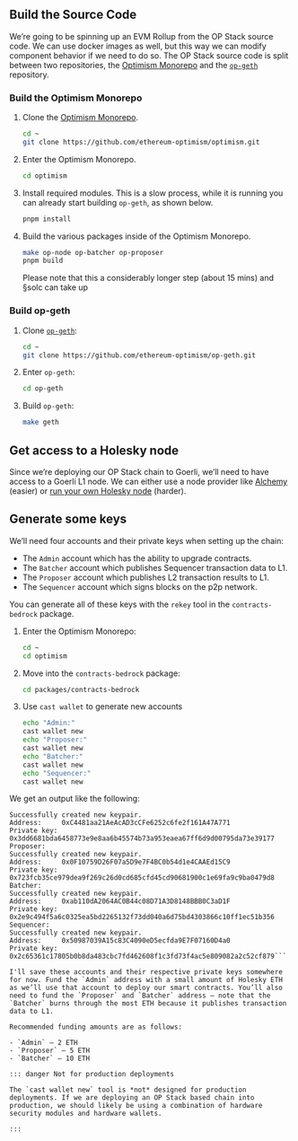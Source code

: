 ## Build the Source Code

We’re going to be spinning up an EVM Rollup from the OP Stack source code.  We can use docker images as well, but this way we can modify component behavior if we need to do so. The OP Stack source code is split between two repositories, the [Optimism Monorepo](https://github.com/ethereum-optimism/optimism) and the [`op-geth`](https://github.com/ethereum-optimism/op-geth) repository.

### Build the Optimism Monorepo

1. Clone the [Optimism Monorepo](https://github.com/ethereum-optimism/optimism).

    ```bash
    cd ~
    git clone https://github.com/ethereum-optimism/optimism.git
    ```

2. Enter the Optimism Monorepo.

    ```bash
    cd optimism
    ```

3. Install required modules. This is a slow process, while it is running you can already start building `op-geth`, as shown below.

    ```bash
    pnpm install
    ```

4. Build the various packages inside of the Optimism Monorepo.

    ```bash
    make op-node op-batcher op-proposer
    pnpm build
    ```

    Please note that this a considerably longer step (about 15 mins) and §solc can take up 

### Build op-geth

1. Clone [`op-geth`](https://github.com/ethereum-optimism/op-geth):

    ```bash
    cd ~
    git clone https://github.com/ethereum-optimism/op-geth.git
    ```

1. Enter `op-geth`:

    ```bash
    cd op-geth
    ```

1. Build `op-geth`:

    ```bash
    make geth
    ```

## Get access to a Holesky node

Since we’re deploying our OP Stack chain to Goerli, we’ll need to have access to a Goerli L1 node. We can either use a node provider like [Alchemy](https://www.alchemy.com/) (easier) or [run your own Holesky node](https://notes.ethereum.org/@launchpad/holesky) (harder).

## Generate some keys

We’ll need four accounts and their private keys when setting up the chain:

- The `Admin` account which has the ability to upgrade contracts.
- The `Batcher` account which publishes Sequencer transaction data to L1.
- The `Proposer` account which publishes L2 transaction results to L1.
- The `Sequencer` account which signs blocks on the p2p network.

You can generate all of these keys with the `rekey` tool in the `contracts-bedrock` package.


1. Enter the Optimism Monorepo:

    ```bash
    cd ~
    cd optimism
    ```

1. Move into the `contracts-bedrock` package:

    ```bash
    cd packages/contracts-bedrock
    ```

1. Use `cast wallet` to generate new accounts

    ```bash
    echo "Admin:"
    cast wallet new
    echo "Proposer:"
    cast wallet new
    echo "Batcher:"
    cast wallet new
    echo "Sequencer:"
    cast wallet new
    ```

We get an output like the following:

```Admin:
Successfully created new keypair.
Address:     0xC4481aa21AeAcAD3cCFe6252c6fe2f161A47A771
Private key: 0x3dd6681bda6458773e9e8aa6b45574b73a953eaea67ff6d9d00795da73e39177
Proposer:
Successfully created new keypair.
Address:     0x0F10759D26F07a5D9e7F4BC0b54d1e4CAAEd15C9
Private key: 0x723fcb35ce979dea9f269c26d0cd685cfd45cd90681900c1e69fa9c9ba0479d8
Batcher:
Successfully created new keypair.
Address:     0xab110dA2064AC0B44c08D71A3D8148BBB0C3aD1F
Private key: 0x2e9c494f5a6c0325ea5bd2265132f73dd040a6d75bd4303866c10ff1ec51b356
Sequencer:
Successfully created new keypair.
Address:     0x50987039A15c83C4090eD5ecfda9E7F07160D4a0
Private key: 0x2c65361c17805b0b8da483cbc7fd462608f1c3fd73f4ac5e809082a2c52cf879```

I'll save these accounts and their respective private keys somewhere for now. Fund the `Admin` address with a small amount of Holesky ETH as we’ll use that account to deploy our smart contracts. You’ll also need to fund the `Proposer` and `Batcher` address — note that the `Batcher` burns through the most ETH because it publishes transaction data to L1.

Recommended funding amounts are as follows:

- `Admin` — 2 ETH
- `Proposer` — 5 ETH
- `Batcher` — 10 ETH

::: danger Not for production deployments

The `cast wallet new` tool is *not* designed for production deployments. If we are deploying an OP Stack based chain into production, we should likely be using a combination of hardware security modules and hardware wallets.

:::